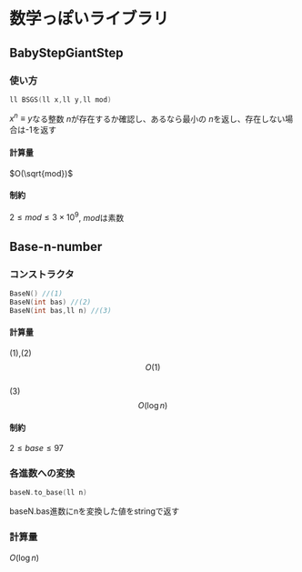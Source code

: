# 数学っぽいライブラリ

## BabyStepGiantStep
### 使い方
```C++
ll BSGS(ll x,ll y,ll mod)
```
$x^n \equiv y$なる整数 ${n}$が存在するか確認し、あるなら最小の $n$を返し、存在しない場合は-1を返す
#### 計算量
$O(\sqrt{mod})$
#### 制約
$2\le mod \le 3\times 10^9$, $mod$は素数
## Base-n-number
### コンストラクタ
```C++
BaseN() //(1)
BaseN(int bas) //(2)
BaseN(int bas,ll n) //(3)
```
#### 計算量
(1),(2) $$O(1)$$  
(3) $$O(\log{n})$$
#### 制約
$2\le base\le 97$
### 各進数への変換
```C++
baseN.to_base(ll n)
```
baseN.bas進数にnを変換した値をstringで返す
### 計算量
$O(\log n)$

